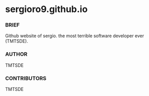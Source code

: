 sergioro9.github.io
============

### BRIEF

Github website of sergio. the most terrible software developer ever (TMTSDE).

### AUTHOR

TMTSDE

### CONTRIBUTORS

TMTSDE
